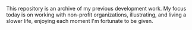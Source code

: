 This repository is an archive of my previous development work. My focus today is on working with non-profit organizations, illustrating, and living a slower life, enjoying each moment I'm fortunate to be given.
